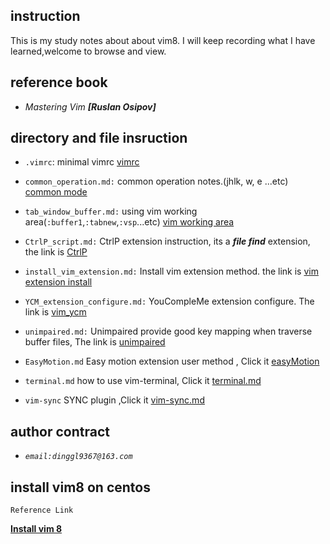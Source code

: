 ## instruction
This is my study notes about about vim8.  I will keep recording what I have learned,welcome to browse and view.

## reference book
- *Mastering Vim **[Ruslan Osipov]***


## directory and file insruction
- `.vimrc`: minimal vimrc [vimrc](./vimrc) 
- `common_operation.md:` common operation notes.(jhlk, w, e ...etc)
[common mode](https://github.com/freedomvictory/vim-editor-tutorial/blob/master/common_operation.md)
- `tab_window_buffer.md:` using vim working area(`:buffer1`,`:tabnew`,`:vsp`...etc)
[vim working area](https://github.com/freedomvictory/vim-editor-tutorial/blob/master/tab_window_buffer.md)
- `CtrlP_script.md:` CtrlP extension instruction, its a ***file find*** extension, the link is [CtrlP](./CtrlP.md)
- `install_vim_extension.md:` Install vim extension method. the link is [vim extension install](./install_vim_extension.md)  
- `YCM_extension_configure.md:` YouCompleMe extension configure. The link is [vim_ycm](./YCM_extension_configure.md)
- `unimpaired.md:` Unimpaired provide good key mapping when traverse buffer files, The link is [unimpaired](./unimpaired.md)
- `EasyMotion.md` Easy motion extension user method , Click it [easyMotion](./EasyMotion.md)
- `terminal.md` how to use vim-terminal, Click it [terminal.md](./terminal.md    )

- `vim-sync` SYNC plugin ,Click it [vim-sync.md](./vim_sync.md)


## author contract 
- *`email:dinggl9367@163.com`*

## install vim8 on centos 
  
    Reference Link 
[**Install vim 8**](https://phoenixnap.com/kb/how-to-install-vim-centos-7)





